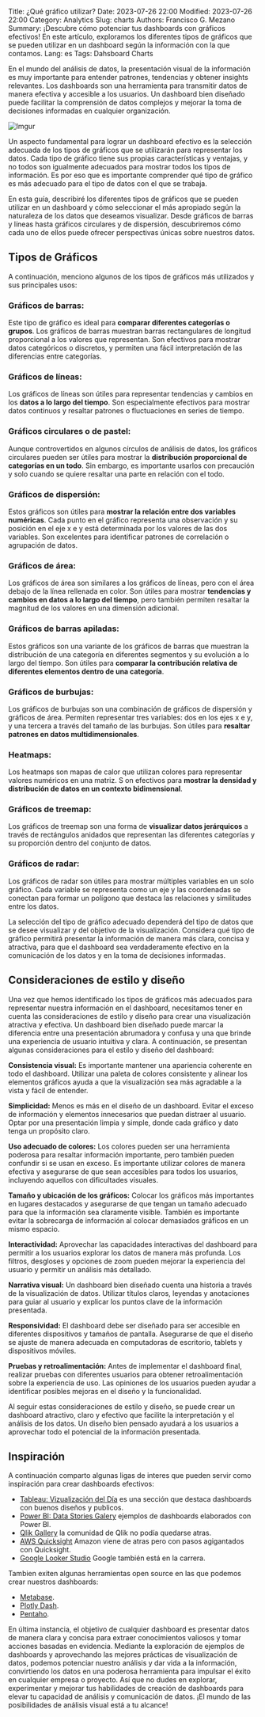 Title: ¿Qué gráfico utilizar?
Date: 2023-07-26 22:00
Modified: 2023-07-26 22:00
Category: Analytics
Slug: charts
Authors: Francisco G. Mezano
Summary: ¡Descubre cómo potenciar tus dashboards con gráficos efectivos! En este artículo, exploramos los diferentes tipos de gráficos que se pueden utilizar en un dashboard según la información con la que contamos.
Lang: es
Tags: Dahsboard Charts

En el mundo del análisis de datos, la presentación visual de la información es muy importante para 
entender patrones, tendencias y obtener insights relevantes. Los dashboards son una herramienta para 
transmitir datos de manera efectiva y accesible a los usuarios. Un dashboard bien diseñado puede 
facilitar la comprensión de datos complejos y mejorar la toma de decisiones informadas en cualquier 
organización.

![Imgur](https://i.imgur.com/W0DHvK0.jpg)

Un aspecto fundamental para lograr un dashboard efectivo es la selección adecuada de los tipos de gráficos 
que se utilizarán para representar los datos. Cada tipo de gráfico tiene sus propias características 
y ventajas, y no todos son igualmente adecuados para mostrar todos los tipos de información. Es por 
eso que es importante comprender qué tipo de gráfico es más adecuado para el tipo de datos con el que 
se trabaja.

En esta guía, describiré los diferentes tipos de gráficos que se pueden utilizar en un dashboard y 
cómo seleccionar el más apropiado según la naturaleza de los datos que deseamos visualizar. 
Desde gráficos de barras y líneas hasta gráficos circulares y de dispersión, descubriremos cómo 
cada uno de ellos puede ofrecer perspectivas únicas sobre nuestros datos.

## Tipos de Gráficos

A continuación, menciono algunos de los tipos de gráficos más utilizados y sus principales usos:

### Gráficos de barras:
Este tipo de gráfico es ideal para **comparar diferentes categorías o grupos**. 
Los gráficos de barras muestran barras rectangulares de longitud proporcional a los valores que representan. 
Son efectivos para mostrar datos categóricos o discretos, y permiten una fácil interpretación de 
las diferencias entre categorías.

### Gráficos de líneas:
Los gráficos de líneas son útiles para representar tendencias y cambios en 
los **datos a lo largo del tiempo**. Son especialmente efectivos para mostrar datos continuos y 
resaltar patrones o fluctuaciones en series de tiempo.

### Gráficos circulares o de pastel:
Aunque controvertidos en algunos círculos de análisis de datos, los gráficos circulares pueden 
ser útiles para mostrar la **distribución proporcional de categorías en un todo**. Sin embargo, es importante usarlos 
con precaución y solo cuando se quiere resaltar una parte en relación con el todo.

### Gráficos de dispersión:
Estos gráficos son útiles para **mostrar la relación entre dos variables numéricas**. Cada punto en el 
gráfico representa una observación y su posición en el eje x e y está determinada por los valores de las 
dos variables. Son excelentes para identificar patrones de correlación o agrupación de datos.

### Gráficos de área:
Los gráficos de área son similares a los gráficos de líneas, pero con el área debajo de la línea rellenada 
en color. Son útiles para mostrar **tendencias y cambios en datos a lo largo del tiempo**, pero también permiten 
resaltar la magnitud de los valores en una dimensión adicional.

### Gráficos de barras apiladas:
Estos gráficos son una variante de los gráficos de barras que muestran la distribución de una 
categoría en diferentes segmentos y su evolución a lo largo del tiempo. Son útiles 
para **comparar la contribución relativa de diferentes elementos dentro de una categoría**.

### Gráficos de burbujas:
Los gráficos de burbujas son una combinación de gráficos de dispersión y gráficos de área. Permiten representar 
tres variables: dos en los ejes x e y, y una tercera a través del tamaño de las burbujas. 
Son útiles para **resaltar patrones en datos multidimensionales**.

### Heatmaps:
Los heatmaps son mapas de calor que utilizan colores para representar valores numéricos en una matriz. S
on efectivos para **mostrar la densidad y distribución de datos en un contexto bidimensional**.

### Gráficos de treemap:
Los gráficos de treemap son una forma de **visualizar datos jerárquicos** a través de rectángulos 
anidados que representan las diferentes categorías y su proporción dentro del conjunto de datos.

### Gráficos de radar: 
Los gráficos de radar son útiles para mostrar múltiples variables en un solo gráfico. Cada 
variable se representa como un eje y las coordenadas se conectan para formar un polígono que 
destaca las relaciones y similitudes entre los datos.

La selección del tipo de gráfico adecuado dependerá del tipo de datos que se desee visualizar y del objetivo de la visualización. 
Considera qué tipo de gráfico permitirá presentar la información de manera más clara, concisa y atractiva, para que el dashboard 
sea verdaderamente efectivo en la comunicación de los datos y en la toma de decisiones informadas.

## Consideraciones de estilo y diseño

Una vez que hemos identificado los tipos de gráficos más adecuados para representar nuestra información en el dashboard, 
necesitamos tener en cuenta las consideraciones de estilo y diseño para crear una visualización atractiva y efectiva. 
Un dashboard bien diseñado puede marcar la diferencia entre una presentación abrumadora y confusa y una que brinde una experiencia 
de usuario intuitiva y clara. A continuación, se presentan algunas consideraciones para el estilo y diseño del dashboard:

**Consistencia visual:** Es importante mantener una apariencia coherente en todo el dashboard. Utilizar una paleta 
de colores consistente y alinear los elementos gráficos ayuda a que la visualización sea más agradable a la vista y fácil de entender.

**Simplicidad:** Menos es más en el diseño de un dashboard. Evitar el exceso de información y elementos innecesarios 
que puedan distraer al usuario. Optar por una presentación limpia y simple, donde cada gráfico y dato tenga un propósito claro.

**Uso adecuado de colores:** Los colores pueden ser una herramienta poderosa para resaltar información importante, 
pero también pueden confundir si se usan en exceso. Es importante utilizar colores de manera efectiva y asegurarse 
de que sean accesibles para todos los usuarios, incluyendo aquellos con dificultades visuales.

**Tamaño y ubicación de los gráficos:** Colocar los gráficos más importantes en lugares destacados y asegurarse de que tengan 
un tamaño adecuado para que la información sea claramente visible. También es importante evitar la sobrecarga de información 
al colocar demasiados gráficos en un mismo espacio.

**Interactividad:** Aprovechar las capacidades interactivas del dashboard para permitir a los usuarios explorar 
los datos de manera más profunda. Los filtros, desgloses y opciones de zoom pueden mejorar la experiencia del usuario 
y permitir un análisis más detallado.

**Narrativa visual:** Un dashboard bien diseñado cuenta una historia a través de la visualización de datos. Utilizar títulos claros, 
leyendas y anotaciones para guiar al usuario y explicar los puntos clave de la información presentada.

**Responsividad:** El dashboard debe ser diseñado para ser accesible en diferentes dispositivos y tamaños de pantalla. 
Asegurarse de que el diseño se ajuste de manera adecuada en computadoras de escritorio, tablets y dispositivos móviles.

**Pruebas y retroalimentación:** Antes de implementar el dashboard final, realizar pruebas con diferentes usuarios 
para obtener retroalimentación sobre la experiencia de uso. Las opiniones de los usuarios pueden ayudar a identificar posibles mejoras en el diseño y la funcionalidad.

Al seguir estas consideraciones de estilo y diseño, se puede crear un dashboard atractivo, claro y efectivo que facilite 
la interpretación y el análisis de los datos. Un diseño bien pensado ayudará a los usuarios a aprovechar todo el potencial de la información presentada.

## Inspiración

A continuación comparto algunas ligas de interes que pueden servir como inspiración para crear dashboards efectivos:

* [Tableau: Vizualización del Día](https://public.tableau.com/app/discover/viz-of-the-day) es una sección que destaca dashboards con buenos diseños y publicos.
* [Power BI: Data Stories Galery](https://community.fabric.microsoft.com/t5/Data-Stories-Gallery/bd-p/DataStoriesGallery) ejemplos de dashboards elaborados con Power BI.
* [Qlik Gallery](https://community.qlik.com/t5/Qlik-Gallery/bg-p/qlik-gallery) la comunidad de Qlik no podía quedarse atras.
* [AWS Quicksight](https://aws.amazon.com/es/quicksight/gallery/) Amazon viene de atras pero con pasos agigantados con Quicksight.
* [Google Looker Studio](https://lookerstudio.google.com/gallery) Google también está en la carrera.

Tambien exiten algunas herramientas open source en las que podemos crear nuestros dashboards:

* [Metabase](https://www.metabase.com/dashboards/).
* [Plotly Dash](https://plotly.com/examples/).
* [Pentaho](https://pentaho-dashboards.hitachivantara.com/pentaho/mantle/home/content/getting_started_launch.html?selectedTab=tab2&selectedContentIndex=0).

En última instancia, el objetivo de cualquier dashboard es presentar datos de manera clara y concisa para extraer conocimientos valiosos 
y tomar acciones basadas en evidencia. Mediante la exploración de ejemplos de dashboards y aprovechando las mejores prácticas de visualización 
de datos, podemos potenciar nuestro análisis y dar vida a la información, convirtiendo los datos en una poderosa herramienta para impulsar 
el éxito en cualquier empresa o proyecto. Así que no dudes en explorar, experimentar y mejorar tus habilidades de creación de dashboards para 
elevar tu capacidad de análisis y comunicación de datos. ¡El mundo de las posibilidades de análisis visual está a tu alcance!
